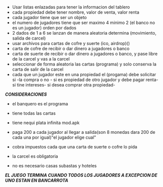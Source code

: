 - Usar listas enlazadas para tener la informacion del tablero
- cada propiedad debe tener nombre, valor de venta, valor renta 
- cada jugador tiene que ser un objeto
- el numero de jugadores tiene que ser maximo 4 minimo 2 (el banco no es un jugador) orden por dados
- 2 dados de 1 a 6 se lanzan de manera aleatoria determina (movimiento, salida de carcel)
- usar archivos para cartas de cofre y suerte (ico, airdrop)()
- carta de cofre de recibir o dar dinero a jugadores o banco
- carta de suerte de recibir o dar dinero a jugadores o banco, y pase libre de la carcel y vas a la carcel
- seleccionar de forma aleatoria las cartas (programa) y solo conserva la carta de salir de la carcel
- cada que un jugador este en una propiedad el (progama) debe solicitar si -la compra o no - si es propiedad de otro jugador y debe pagar renta- si tine intereses- si desea comprar otra propiedad-



***CONSIDERACIONES***

- el banquero es el programa
- tiene todas las cartas 
- tiene nequi plata infinita mod.apk
- paga 200 a cada jugador al llegar a salida(son 8 monedas dara 200 de cada una por igual)"el jugador elige cual"
- cobra impuestos cada que una carta de suerte o cofre lo pida

- la carcel es obligatoria

- no es necesario casas subastas y hoteles


***EL JUEGO TERMINA CUANDO TODOS LOS JUGADORES A EXCEPCION DE UNO ESTAN EN BANCARROTA***

